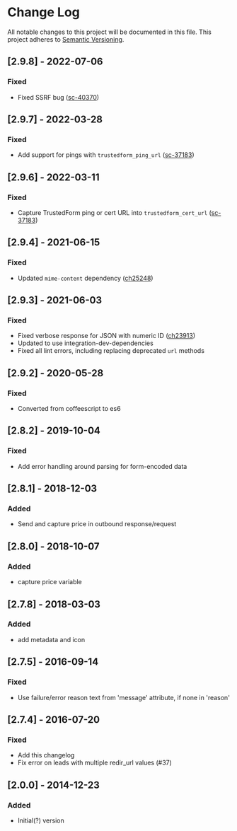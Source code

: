 # Change Log
All notable changes to this project will be documented in this file.
This project adheres to [Semantic Versioning](http://semver.org/).

## [2.9.8] - 2022-07-06
### Fixed
- Fixed SSRF bug ([sc-40370](https://app.shortcut.com/active-prospect/story/40370/h1-lc-server-side-request-forgery-ssrf-within-leadconduit-standard-functionality))

## [2.9.7] - 2022-03-28
### Fixed
- Add support for pings with `trustedform_ping_url` ([sc-37183](https://app.shortcut.com/active-prospect/story/37183/allow-a-trustedform-ping-url-to-be-passed-in-the-trustedfrom-cert-url-field-of-trustedform-data-service-integration))

## [2.9.6] - 2022-03-11
### Fixed
- Capture TrustedForm ping or cert URL into `trustedform_cert_url` ([sc-37183](https://app.shortcut.com/active-prospect/story/37183/allow-a-trustedform-ping-url-to-be-passed-in-the-trustedfrom-cert-url-field-of-trustedform-data-service-integration))

## [2.9.4] - 2021-06-15
### Fixed
- Updated `mime-content` dependency ([ch25248](https://app.clubhouse.io/active-prospect/story/25248/update-integrations-that-use-old-node-mime-content-version))

## [2.9.3] - 2021-06-03
### Fixed
- Fixed verbose response for JSON with numeric ID ([ch23913](https://app.clubhouse.io/active-prospect/story/23913/pipedrive-form-post-delivery))
- Updated to use integration-dev-dependencies
- Fixed all lint errors, including replacing deprecated `url` methods

## [2.9.2] - 2020-05-28
### Fixed
- Converted from coffeescript to es6

## [2.8.2] - 2019-10-04
### Fixed
- Add error handling around parsing for form-encoded data

## [2.8.1] - 2018-12-03
### Added
- Send and capture price in outbound response/request

## [2.8.0] - 2018-10-07
### Added
- capture price variable

## [2.7.8] - 2018-03-03
### Added
- add metadata and icon

## [2.7.5] - 2016-09-14
### Fixed
- Use failure/error reason text from 'message' attribute, if none in 'reason'

## [2.7.4] - 2016-07-20
### Fixed
- Add this changelog
- Fix error on leads with multiple redir_url values (#37)

## [2.0.0] - 2014-12-23
### Added
- Initial(?) version
